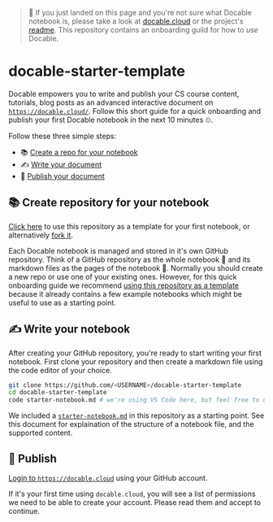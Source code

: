 > 🚨 If you just landed on this page and you're not sure what Docable notebook is, please take a look at [docable.cloud](https://docable.cloud/) or the project's [readme](https://github.com/ottomatica/docable-notebooks). This repository contains an onboarding guild for how to _use_ Docable.

# docable-starter-template

Docable empowers you to write and publish your CS course content, tutorials, blog posts as an advanced interactive document on [`https://docable.cloud/`](https://docable.cloud/). Follow this short guide for a quick onboarding and publish your first Docable notebook in the next 10 minutes ⏲.

Follow these three simple steps:
- 📚 [Create a repo for your notebook](#create-repository-for-your-notebook)
- ✍ [Write your document](#write-your-notebook)
- 🚀 [Publish your document](#Publish)

## 📚 Create repository for your notebook

[Click here](https://github.com/ottomatica/docable-starter-template/generate) to use this repository as a template for your first notebook, or alternatively [fork it](https://github.com/ottomatica/docable-starter-template/fork).

Each Docable notebook is managed and stored in it's own GitHub repository. Think of a GitHub repository as the whole notebook 📒 and its markdown files as the pages of the notebook 📄. Normally you should create a new repo or use one of your existing ones. However, for this quick onboarding guide we recommend [using this repository as a template](https://github.com/ottomatica/docable-starter-template/generate) because it already contains a few example notebooks which might be useful to use as a starting point.

## ✍ Write your notebook

After creating your GitHub repository, you're ready to start writing your first notebook.
First clone your repository and then create a markdown file using the code editor of your choice. 

```bash
git clone https://github.com/<USERNAME>/docable-starter-template
cd docable-starter-template
code starter-notebook.md # we're using VS Code here, but feel free to use anything else
```

We included a [`starter-notebook.md`](./starter-notebook.md) in this repository as a starting point. See this document for explaination of the structure of a notebook file, and the supported content.

## 🚀 Publish

[Login to `https://docable.cloud`](https://docable.cloud/login) using your GitHub account. 

If it's your first time using `docable.cloud`, you will see a list of permissions we need to be able to create your account. Please read them and accept to continue.

